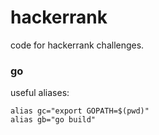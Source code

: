 # hackerrank

code for hackerrank challenges.

### go

useful aliases:

```
alias gc="export GOPATH=$(pwd)"
alias gb="go build"
```

